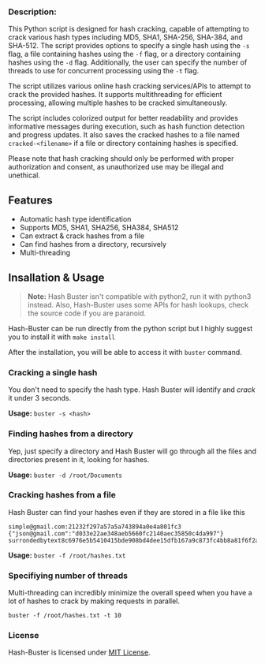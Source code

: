 
### Description:
This Python script is designed for hash cracking, capable of attempting to crack various hash types including MD5, SHA1, SHA-256, SHA-384, and SHA-512. The script provides options to specify a single hash using the `-s` flag, a file containing hashes using the `-f` flag, or a directory containing hashes using the `-d` flag. Additionally, the user can specify the number of threads to use for concurrent processing using the `-t` flag.

The script utilizes various online hash cracking services/APIs to attempt to crack the provided hashes. It supports multithreading for efficient processing, allowing multiple hashes to be cracked simultaneously. 

The script includes colorized output for better readability and provides informative messages during execution, such as hash function detection and progress updates. It also saves the cracked hashes to a file named `cracked-<filename>` if a file or directory containing hashes is specified.

Please note that hash cracking should only be performed with proper authorization and consent, as unauthorized use may be illegal and unethical.

## Features
- Automatic hash type identification
- Supports MD5, SHA1, SHA256, SHA384, SHA512
- Can extract & crack hashes from a file
- Can find hashes from a directory, recursively
- Multi-threading

## Insallation & Usage
> **Note:** Hash Buster isn't compatible with python2, run it with python3 instead.
> Also, Hash-Buster uses some APIs for hash lookups, check the source code if you are paranoid.

Hash-Buster can be run directly from the python script but I highly suggest you to install it with `make install`

After the installation, you will be able to access it with `buster` command.

### Cracking a single hash

You don't need to specify the hash type. Hash Buster will identify and *crack* it under 3 seconds.

**Usage:** `buster -s <hash>`
### Finding hashes from a directory

Yep, just specify a directory and Hash Buster will go through all the files and directories present in it, looking for hashes.

**Usage:** `buster -d /root/Documents`
### Cracking hashes from a file

Hash Buster can find your hashes even if they are stored in a file like this
```
simple@gmail.com:21232f297a57a5a743894a0e4a801fc3
{"json@gmail.com":"d033e22ae348aeb5660fc2140aec35850c4da997"}
surrondedbytext8c6976e5b5410415bde908bd4dee15dfb167a9c873fc4bb8a81f6f2ab448a918surrondedbytext
```

**Usage:** `buster -f /root/hashes.txt`

### Specifiying number of threads

Multi-threading can incredibly minimize the overall speed when you have a lot of hashes to crack by making requests in parallel.

`buster -f /root/hashes.txt -t 10`

### License
Hash-Buster is licensed under [MIT License](https://github.com/AshwinHarishP/Cybersecurity-Projects/blob/eaad305bc2936f47758774f72634bd76fb27f5cd/LICENSE).
